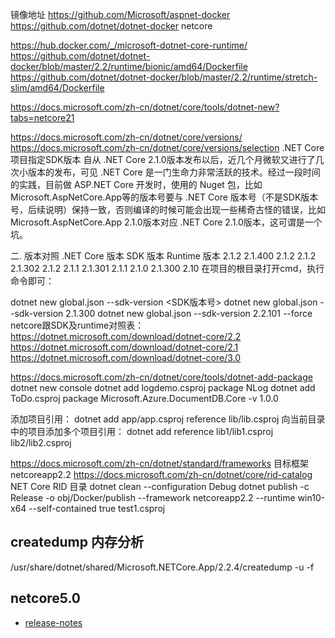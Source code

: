 镜像地址
https://github.com/Microsoft/aspnet-docker
https://github.com/dotnet/dotnet-docker    netcore

https://hub.docker.com/_/microsoft-dotnet-core-runtime/
https://github.com/dotnet/dotnet-docker/blob/master/2.2/runtime/bionic/amd64/Dockerfile
https://github.com/dotnet/dotnet-docker/blob/master/2.2/runtime/stretch-slim/amd64/Dockerfile


https://docs.microsoft.com/zh-cn/dotnet/core/tools/dotnet-new?tabs=netcore21

https://docs.microsoft.com/zh-cn/dotnet/core/versions/
https://docs.microsoft.com/zh-cn/dotnet/core/versions/selection
.NET Core 项目指定SDK版本
自从 .NET Core 2.1.0版本发布以后，近几个月微软又进行了几次小版本的发布，可见 .NET Core 是一门生命力非常活跃的技术。经过一段时间的实践，目前做 ASP.NET Core 开发时，使用的 Nuget 包，比如 Microsoft.AspNetCore.App等的版本号要与 .NET Core 版本号（不是SDK版本号，后续说明）保持一致，否则编译的时候可能会出现一些稀奇古怪的错误，比如 Microsoft.AspNetCore.App 2.1.0版本对应 .NET Core 2.1.0版本，这可谓是一个坑。

二. 版本对照
.NET Core 版本	SDK 版本	Runtime 版本
2.1.2	2.1.400	2.1.2
2.1.2	2.1.302	2.1.2
2.1.1	2.1.301	2.1.1
2.1.0	2.1.300	2.10
在项目的根目录打开cmd，执行命令即可：

dotnet new global.json --sdk-version <SDK版本号>
dotnet new global.json --sdk-version 2.1.300
dotnet new global.json --sdk-version 2.2.101  --force
netcore跟SDK及runtime对照表：
https://dotnet.microsoft.com/download/dotnet-core/2.2
https://dotnet.microsoft.com/download/dotnet-core/2.1
https://dotnet.microsoft.com/download/dotnet-core/3.0

https://docs.microsoft.com/zh-cn/dotnet/core/tools/dotnet-add-package
dotnet new console
dotnet add  logdemo.csproj package NLog
dotnet add ToDo.csproj package Microsoft.Azure.DocumentDB.Core -v 1.0.0

添加项目引用：
dotnet add app/app.csproj reference lib/lib.csproj
向当前目录中的项目添加多个项目引用：
dotnet add reference lib1/lib1.csproj lib2/lib2.csproj


https://docs.microsoft.com/zh-cn/dotnet/standard/frameworks   目标框架  netcoreapp2.2
https://docs.microsoft.com/zh-cn/dotnet/core/rid-catalog  NET Core RID 目录
dotnet clean --configuration Debug
dotnet publish -c Release -o obj/Docker/publish --framework netcoreapp2.2 --runtime win10-x64 --self-contained true test1.csproj


## createdump 内存分析
/usr/share/dotnet/shared/Microsoft.NETCore.App/2.2.4/createdump -u -f 

## netcore5.0
- [release-notes](https://github.com/dotnet/core/tree/master/release-notes/5.0)